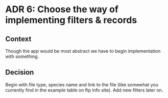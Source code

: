 ADR 6: Choose the way of implementing filters & records
=============================================================
Context
-------
Though the app would be most abstract we have to begin implementation with something.

Decision
--------
Begin with file type, species name and link to the file (like somewhat you currently find in the example table on ftp info site). Add new filters later on. 
